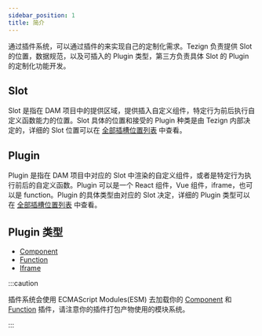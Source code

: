 ```yaml
---
sidebar_position: 1
title: 简介
---
```


通过插件系统，可以通过插件的来实现自己的定制化需求。Tezign 负责提供 Slot 的位置，数据规范，以及可插入的 Plugin 类型，第三方负责具体 Slot 的 Plugin 的定制化功能开发。

## Slot

Slot 是指在 DAM 项目中的提供区域，提供插入自定义组件，特定行为前后执行自定义函数能力的位置。Slot 具体的位置和接受的 Plugin 种类是由 Tezign 内部决定的，详细的 Slot 位置可以在 [全部插槽位置列表](./slots) 中查看。

## Plugin

Plugin 是指在 DAM 项目中对应的 Slot 中渲染的自定义组件，或者是特定行为执行前后的自定义函数。Plugin 可以是一个 React 组件，Vue 组件，iframe，也可以是 function。Plugin 的具体类型由对应的 Slot 决定，详细的 Plugin 类型可以在 [全部插槽位置列表](./slots) 中查看。

## Plugin 类型

- [Component](./plugin-types/component-plugin)
- [Function](./plugin-types/function-plugin)
- [Iframe](./plugin-types/iframe-plugin)

:::caution

插件系统会使用 ECMAScript Modules(ESM) 去加载你的 [Component](./plugin-types/component-plugin) 和 [Function](./plugin-types/function-plugin) 插件，请注意你的插件打包产物使用的模块系统。

:::
